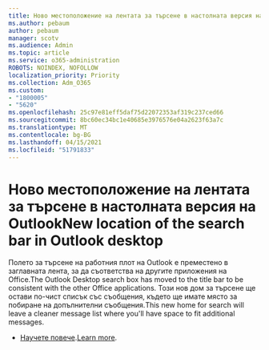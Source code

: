 ```yaml
---
title: Ново местоположение на лентата за търсене в настолната версия на Outlook
ms.author: pebaum
author: pebaum
manager: scotv
ms.audience: Admin
ms.topic: article
ms.service: o365-administration
ROBOTS: NOINDEX, NOFOLLOW
localization_priority: Priority
ms.collection: Adm_O365
ms.custom:
- "1800005"
- "5620"
ms.openlocfilehash: 25c97e81eff5daf75d22072353af319c237ced66
ms.sourcegitcommit: 8bc60ec34bc1e40685e3976576e04a2623f63a7c
ms.translationtype: MT
ms.contentlocale: bg-BG
ms.lasthandoff: 04/15/2021
ms.locfileid: "51791833"
---
```

# <a name="new-location-of-the-search-bar-in-outlook-desktop"></a><span data-ttu-id="4d241-102">Ново местоположение на лентата за търсене в настолната версия на Outlook</span><span class="sxs-lookup"><span data-stu-id="4d241-102">New location of the search bar in Outlook desktop</span></span>

<span data-ttu-id="4d241-103">Полето за търсене на работния плот на Outlook е преместено в заглавната лента, за да съответства на другите приложения на Office.</span><span class="sxs-lookup"><span data-stu-id="4d241-103">The Outlook Desktop search box has moved to the title bar to be consistent with the other Office applications.</span></span> <span data-ttu-id="4d241-104">Този нов дом за търсене ще остави по-чист списък със съобщения, където ще имате място за побиране на допълнителни съобщения.</span><span class="sxs-lookup"><span data-stu-id="4d241-104">This new home for search will leave a cleaner message list where you'll have space to fit additional messages.</span></span>
- <span data-ttu-id="4d241-105">[Научете повече](https://support.microsoft.com/en-us/office/96fee452-80cd-492d-a35c-5c37584b416b).</span><span class="sxs-lookup"><span data-stu-id="4d241-105">[Learn more](https://support.microsoft.com/en-us/office/96fee452-80cd-492d-a35c-5c37584b416b).</span></span>
